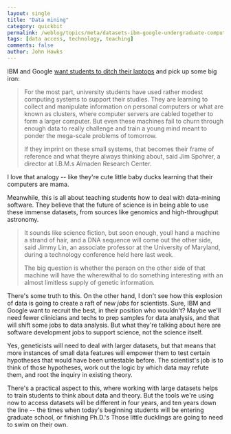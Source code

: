 ```yaml
---
layout: single 
title: "Data mining" 
category: quickbit
permalink: /weblog/topics/meta/datasets-ibm-google-undergraduate-computing-2009.html
tags: [data access, technology, teaching] 
comments: false 
author: John Hawks 
---
```


IBM and Google <a href="http://www.nytimes.com/2009/10/12/technology/12data.html">want students to ditch their laptops</a> and pick up some big iron: 

<blockquote>For the most part, university students have used rather modest computing systems to support their studies. They are learning to collect and manipulate information on personal computers or what are known as clusters, where computer servers are cabled together to form a larger computer. But even these machines fail to churn through enough data to really challenge and train a young mind meant to ponder the mega-scale problems of tomorrow.

If they imprint on these small systems, that becomes their frame of reference and what theyre always thinking about, said Jim Spohrer, a director at I.B.M.s Almaden Research Center.</blockquote>

I love that analogy -- like they're cute little baby ducks learning that their computers are mama. 

Meanwhile, this is all about teaching students how to deal with data-mining software. They believe that the future of science is in being able to use these immense datasets, from sources like genomics and high-throughput astronomy. 

<blockquote>It sounds like science fiction, but soon enough, youll hand a machine a strand of hair, and a DNA sequence will come out the other side, said Jimmy Lin, an associate professor at the University of Maryland, during a technology conference held here last week.

The big question is whether the person on the other side of that machine will have the wherewithal to do something interesting with an almost limitless supply of genetic information.</blockquote>

There's some truth to this. On the other hand, I don't see how this explosion of data is going to create a raft of new <i>jobs</i> for scientists. Sure, IBM and Google want to recruit the best, in their position who wouldn't? Maybe we'll need fewer clinicians and techs to prep samples for data analysis, and that will shift some jobs to data analysis. But what they're talking about here are software development jobs to support science, not the science itself. 

Yes, geneticists will need to deal with larger datasets, but that means that more instances of small data features will empower them to test certain hypotheses that would have been untestable before. The scientist's job is to think of those hypotheses, work out the logic by which data may refute them, and root the inquiry in existing theory. 

There's a practical aspect to this, where working with large datasets helps to train students to think about data and theory. But the tools we're using now to access datasets will be different in four years, and ten years down the line -- the times when today's beginning students will be entering graduate school, or finishing Ph.D.'s Those little ducklings are going to need to swim on their own. 

